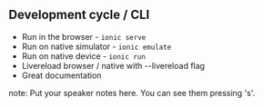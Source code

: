 ##  Development cycle / CLI

* Run in the browser - `ionic serve`
* Run on native simulator - `ionic emulate`
* Run on native device - `ionic run`
* Livereload browser / native with --livereload flag
* Great documentation

note:
    Put your speaker notes here.
    You can see them pressing 's'.
